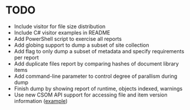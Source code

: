 # TODO

- Include visitor for file size distribution
- Include C# visitor examples in README
- Add PowerShell script to exercise all reports
- Add globing support to dump a subset of site collection
- Add flag to only dump a subset of metadata and specify requirements per report
- Add duplicate files report by comparing hashes of document library items
- Add command-line parameter to control degree of parallism during dump
- Finish dump by showing report of runtime, objects indexed, warnings
- Use new CSOM API support for accessing file and item version information ([example](https://dev.office.com/blogs/new-sharepoint-csom-version-released-for-Office-365-september-2017))

